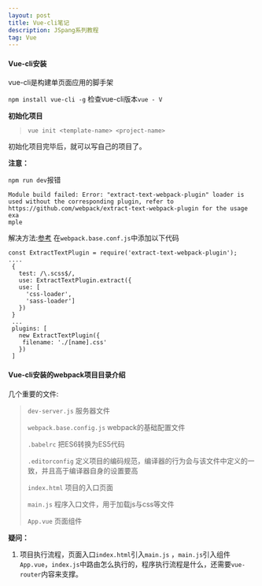 ```yaml
---
layout: post
title: Vue-cli笔记
description: JSpang系列教程
tag: Vue
---
```


#### Vue-cli安装

vue-cli是构建单页面应用的脚手架 

`npm install vue-cli -g`  检查vue-cli版本`vue - V`

**初始化项目**

> `vue init <template-name> <project-name>`

初始化项目完毕后，就可以写自己的项目了。

**注意：** 

`npm run dev`报错

```
Module build failed: Error: "extract-text-webpack-plugin" loader is used without the corresponding plugin, refer to https://github.com/webpack/extract-text-webpack-plugin for the usage exa
mple
```

解决方法:[参考](https://github.com/webpack-contrib/extract-text-webpack-plugin/issues/700) 在`webpack.base.conf.js`中添加以下代码

```
const ExtractTextPlugin = require('extract-text-webpack-plugin');
....
 {
   test: /\.scss$/,
   use: ExtractTextPlugin.extract({
   use: [
     'css-loader',
     'sass-loader']
   })
 }
 ...
 plugins: [
   new ExtractTextPlugin({
   	filename: './[name].css'
   })
 ]
```

#### Vue-cli安装的webpack项目目录介绍

几个重要的文件:

> `dev-server.js` 服务器文件
>
> `webpack.base.config.js` webpack的基础配置文件
>
> `.babelrc` 把ES6转换为ES5代码
>
> `.editorconfig` 定义项目的编码规范，编译器的行为会与该文件中定义的一致，并且高于编译器自身的设置要高
>
> `index.html` 项目的入口页面
>
> `main.js` 程序入口文件，用于加载js与css等文件
>
> `App.vue` 页面组件 

**疑问：**

1. 项目执行流程，页面入口`index.html`引入`main.js` ，`main.js`引入组件`App.vue`，`index.js`中路由怎么执行的，程序执行流程是什么，还需要`vue-router`内容来支撑。